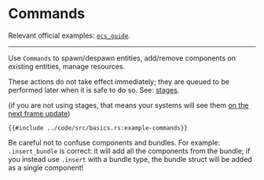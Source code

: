 # Commands

Relevant official examples:
[`ecs_guide`](https://github.com/bevyengine/bevy/blob/latest/examples/ecs/ecs_guide.rs).

---

Use `Commands` to spawn/despawn entities, add/remove components on existing
entities, manage resources.

These actions do not take effect immediately; they are queued to be performed
later when it is safe to do so. See: [stages](./stages.md).

(if you are not using stages, that means your systems will see them [on the
next frame update](../pitfalls/frame-delay.md))

```rust,no_run,noplayground
{{#include ../code/src/basics.rs:example-commands}}
```

Be careful not to confuse components and bundles. For example: `.insert_bundle`
is correct: it will add all the components from the bundle; if you instead
use `.insert` with a bundle type, the bundle struct will be added as a
single component!
